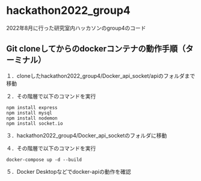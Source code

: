 # hackathon2022_group4
2022年8月に行った研究室内ハッカソンのgroup4のコード

## Git cloneしてからのdockerコンテナの動作手順（ターミナル）
<p>１．cloneしたhackathon2022_group4/Docker_api_socket/apiのフォルダまで移動</p>
<p>２．その階層で以下のコマンドを実行</p>

```
npm install express
npm install mysql
npm install nodemon
npm install socket.io
```

<p>３．hackathon2022_group4/Docker_api_socketのフォルダに移動</p>
<p>４．その階層で以下のコマンドを実行</p>

```
docker-compose up -d --build
```

<p>５．Docker Desktopなどでdocker-apiの動作を確認</p>
